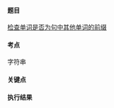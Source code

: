 #### 题目

[检查单词是否为句中其他单词的前缀](https://leetcode.cn/problems/check-if-a-word-occurs-as-a-prefix-of-any-word-in-a-sentence/)

#### 考点

字符串

#### 关键点


#### 执行结果


